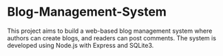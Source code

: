 # Blog-Management-System
This project aims to build a web-based blog management system where authors can create blogs, and readers can post comments. The system is developed using Node.js with Express and SQLite3.

